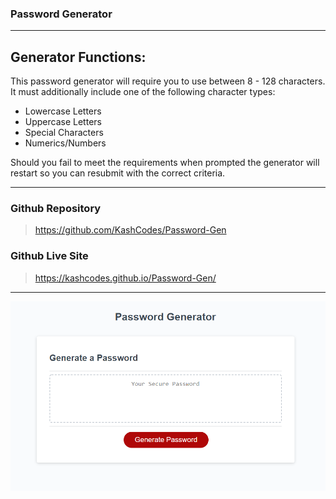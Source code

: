 ### Password Generator 
---

## Generator Functions:

This password generator will require you to use between 8 - 128 characters. It must additionally include one of the following character types:

- Lowercase Letters
- Uppercase Letters
- Special Characters
- Numerics/Numbers

Should you fail to meet the requirements when prompted the generator will restart so you can resubmit with the correct criteria. 

---

### Github Repository

> https://github.com/KashCodes/Password-Gen

### Github Live Site

> https://kashcodes.github.io/Password-Gen/

---

![Password Generator Screenshot](/screen-shot.PNG "Screenshot")

